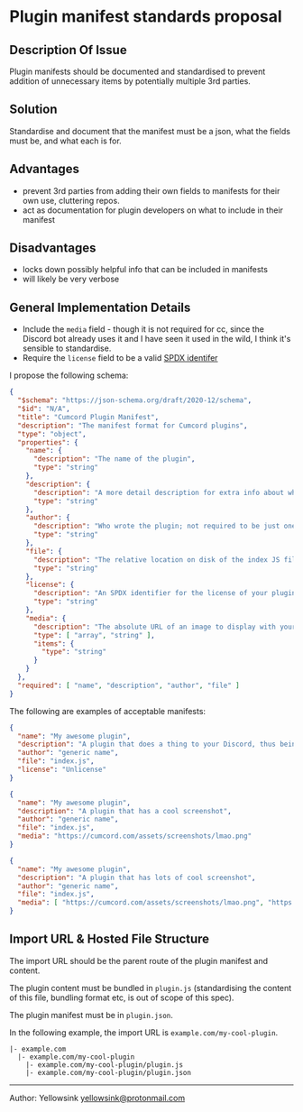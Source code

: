 # Plugin manifest standards proposal

## Description Of Issue
Plugin manifests should be documented and standardised to prevent addition of unnecessary items by potentially multiple 3rd parties.

## Solution
Standardise and document that the manifest must be a json, what the fields must be, and what each is for.

## Advantages

 - prevent 3rd parties from adding their own fields to manifests for their own use, cluttering repos.
 - act as documentation for plugin developers on what to include in their manifest

## Disadvantages

 - locks down possibly helpful info that can be included in manifests
 - will likely be very verbose

## General Implementation Details
 - Include the `media` field - though it is not required for cc, since the Discord bot already uses it and I have seen it used in the wild,
   I think it's sensible to standardise.
 - Require the `license` field to be a valid [SPDX identifer](https://en.wikipedia.org/wiki/Software_Package_Data_Exchange#License_syntax)

I propose the following schema:
```json
{
  "$schema": "https://json-schema.org/draft/2020-12/schema",
  "$id": "N/A",
  "title": "Cumcord Plugin Manifest",
  "description": "The manifest format for Cumcord plugins",
  "type": "object",
  "properties": {
    "name": {
      "description": "The name of the plugin",
      "type": "string"
    },
    "description": {
      "description": "A more detail description for extra info about what the plugin does",
      "type": "string"
    },
    "author": {
      "description": "Who wrote the plugin; not required to be just one person",
      "type": "string"
    },
    "file": {
      "description": "The relative location on disk of the index JS file",
      "type": "string"
    },
    "license": {
      "description": "An SPDX identifier for the license of your plugin content",
      "type": "string"
    },
    "media": {
      "description": "The absolute URL of an image to display with your plugin",
      "type": [ "array", "string" ],
      "items": {
        "type": "string"
      }
    }
  },
  "required": [ "name", "description", "author", "file" ]
}
```

The following are examples of acceptable manifests:
```json
{
  "name": "My awesome plugin",
  "description": "A plugin that does a thing to your Discord, thus being awesome",
  "author": "generic name",
  "file": "index.js",
  "license": "Unlicense"
}
```
```json
{
  "name": "My awesome plugin",
  "description": "A plugin that has a cool screenshot",
  "author": "generic name",
  "file": "index.js",
  "media": "https://cumcord.com/assets/screenshots/lmao.png"
}
```
```json
{
  "name": "My awesome plugin",
  "description": "A plugin that has lots of cool screenshot",
  "author": "generic name",
  "file": "index.js",
  "media": [ "https://cumcord.com/assets/screenshots/lmao.png", "https://cumcord.com/piss.png" ]
}
```

## Import URL & Hosted File Structure

The import URL should be the parent route of the plugin manifest and content.

The plugin content must be bundled in `plugin.js`
(standardising the content of this file, bundling format etc, is out of scope of this spec).

The plugin manifest must be in `plugin.json`.

In the following example, the import URL is `example.com/my-cool-plugin`.
```
|- example.com
  |- example.com/my-cool-plugin
    |- example.com/my-cool-plugin/plugin.js
    |- example.com/my-cool-plugin/plugin.json

```

---

Author: Yellowsink <yellowsink@protonmail.com>
